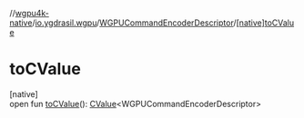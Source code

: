 //[wgpu4k-native](../../../index.md)/[io.ygdrasil.wgpu](../index.md)/[WGPUCommandEncoderDescriptor](index.md)/[[native]toCValue]([native]to-c-value.md)

# toCValue

[native]\
open fun [toCValue]([native]to-c-value.md)(): [CValue](https://kotlinlang.org/api/core/kotlin-stdlib/kotlinx.cinterop/-c-value/index.html)&lt;WGPUCommandEncoderDescriptor&gt;